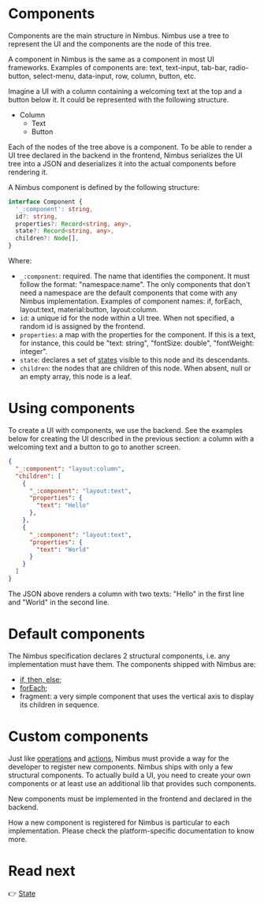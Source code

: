 # Components
Components are the main structure in Nimbus. Nimbus use a tree to represent the UI and the components are the node of this tree.

A component in Nimbus is the same as a component in most UI frameworks. Examples of components are: text, text-input, tab-bar, radio-button,
select-menu, data-input, row, column, button, etc.

Imagine a UI with a column containing a welcoming text at the top and a button below it. It could be represented with the following structure.

- Column
  - Text
  - Button

Each of the nodes of the tree above is a component. To be able to render a UI tree declared in the backend in the frontend, Nimbus serializes the
UI tree into a JSON and deserializes it into the actual components before rendering it.

A Nimbus component is defined by the following structure:

```typescript
interface Component {
  '_:component': string,
  id?: string,
  properties?: Record<string, any>,
  state?: Record<string, any>,
  children?: Node[],
}
```

Where:
- `_:component`: required. The name that identifies the component. It must follow the format: "namespace:name". The only components that don't need a
namespace are the default components that come with any Nimbus implementation. Examples of component names: if, forEach, layout:text, material:button,
layout:column.
- `id`: a unique id for the node within a UI tree. When not specified, a random id is assigned by the frontend.
- `properties`: a map with the properties for the component. If this is a text, for instance, this could be "text: string", "fontSize: double",
"fontWeight: integer".
- `state`: declares a set of [states](state.md) visible to this node and its descendants.
- `children`: the nodes that are children of this node. When absent, null or an empty array, this node is a leaf.

# Using components
To create a UI with components, we use the backend. See the examples below for creating the UI described in the previous section: a column with a
welcoming text and a button to go to another screen.

```json
{
  "_:component": "layout:column",
  "children": [
    {
      "_:component": "layout:text",
      "properties": {
        "text": "Hello"
      },
    },
    {
      "_:component": "layout:text",
      "properties": {
        "text": "World"
      }
    }
  ]
}
```

The JSON above renders a column with two texts: "Hello" in the first line and "World" in the second line.

# Default components
The Nimbus specification declares 2 structural components, i.e. any implementation must have them. The components shipped with Nimbus are:

- [if, then, else](default-components/if.md);
- [forEach](default-components/for-each.md);
- fragment: a very simple component that uses the vertical axis to display its children in sequence.

# Custom components
Just like [operations](operation.md) and [actions](actions.md), Nimbus must provide a way for the developer to register new components. Nimbus ships
with only a few structural components. To actually build a UI, you need to create your own components or at least use an additional lib that provides
such components.

New components must be implemented in the frontend and declared in the backend.

How a new component is registered for Nimbus is particular to each implementation. Please check the platform-specific documentation to know more.

# Read next
:point_right: [State](/state)
